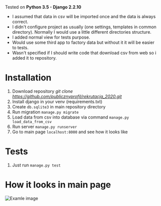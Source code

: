 Tested on **Python 3.5 - Django 2.2.10**

* I assumed that data in csv will be imported once and the data is always correct.
* I didn't configure project as usually (one settings, templates in common directory). Normally I would use a little different directories structure.
* I added normal view for tests purpose.
* Would use some third app to factory data but without it it will be easier to tests.
* Wasn't specified if I should write code that download csv from web so i added it to repository.


# Installation #
   1. Download repository *git clone https://github.com/publicznyprofil/rekrutacja_2020.git*
   2. Install django in your venv (requirements.txt)
   3. Create `db.sqlite3` in main repository directory 
   4. Run migration `manage.py migrate`
   5. Load data from csv into database via command `manage.py load_data_from_csv`
   6. Run server `manage.py runserver`
   7. Go to main page `localhost:8000` and see how it looks like
   
   
# Tests #
 1. Just run `manage.py test`

# How it looks in main page #
![Examle image](https://i.imgur.com/B8JxplJ.png)
